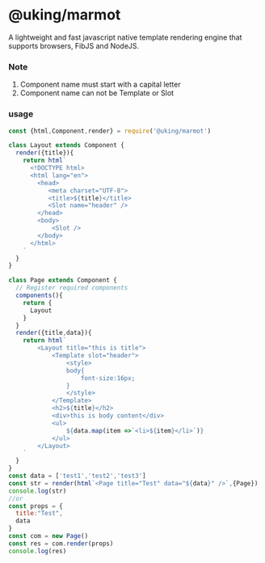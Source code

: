 # @uking/marmot

A lightweight and fast javascript native template rendering engine that supports browsers, FibJS and NodeJS.

### Note

1. Component name must start with a capital letter
2. Component name can not be Template or Slot

### usage



```javascript
const {html,Component,render} = require('@uking/marmot')

class Layout extends Component {
  render({title}){
    return html`
      <!DOCTYPE html>
      <html lang="en">
        <head>
           <meta charset="UTF-8">
           <title>${title}</title>
           <Slot name="header" />
        </head>
        <body>
        	<Slot />
        </body>
      </html>
    `
  }
}

class Page extends Component {
  // Register required components
  components(){
    return {
      Layout
    }
  }
  render({title,data}){
    return html`
    	<Layout title="this is title">
    		<Template slot="header">
    			<style>
    			body{
    				font-size:16px;
    			}
    			</style>
    		</Template>
    		<h2>${title}</h2>
    		<div>this is body content</div>
            <ul>
                ${data.map(item =>`<li>${item}</li>`)}
            </ul>
    	</Layout>
    `
  }
}
const data = ['test1','test2','test3']
const str = render(html`<Page title="Test" data="${data}" />`,{Page})
console.log(str)
//or
const props = {
  title:"Test",
  data
}
const com = new Page()
const res = com.render(props)
console.log(res)
```







